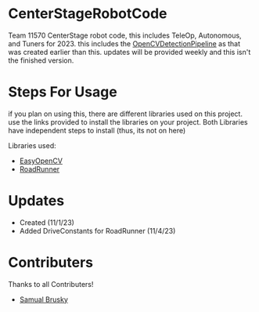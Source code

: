 # CenterStageRobotCode
Team 11570 CenterStage robot code, this includes TeleOp,
Autonomous, and Tuners for 2023. this includes the [OpenCVDetectionPipeline](https://github.com/Etude-Engineers-11570/OpenCVDetectionPipeline) 
as that was created earlier than this. updates will be provided weekly and this isn't the finished version. 

# Steps For Usage
if you plan on using this, there are different libraries
used on this project. use the links provided to install the 
libraries on your project. Both Libraries have independent 
steps to install (thus, its not on here)

Libraries used: 
- [EasyOpenCV](https://github.com/OpenFTC/EasyOpenCV)
- [RoadRunner](https://github.com/acmerobotics/road-runner-quickstart)

# Updates
- Created (11/1/23)
- Added DriveConstants for RoadRunner (11/4/23)

# Contributers
Thanks to all Contributers!
- [Samual Brusky](https://github.com/SamualBrusky)
